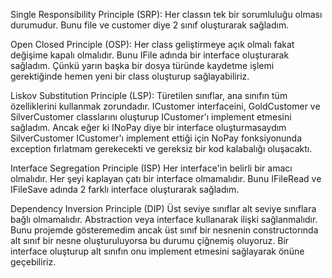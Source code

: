 Single Responsibility Principle (SRP):
	Her classın tek bir sorumluluğu olması durumudur.
	Bunu file ve customer diye 2 sınıf oluşturarak sağladım.

Open Closed Principle (OSP):
	Her class geliştirmeye açık olmalı fakat değişime kapalı olmalıdır.
	Bunu IFile adında bir interface oluşturarak sağladım. Çünkü yarın başka bir dosya türünde kaydetme işlemi gerektiğinde hemen yeni bir class oluşturup sağlayabiliriz.

Liskov Substitution Principle (LSP):
	Türetilen sınıflar, ana sınıfın tüm özelliklerini kullanmak zorundadır.
	ICustomer interfaceini, GoldCustomer ve SilverCustomer classlarını oluşturup ICustomer'ı implement etmesini sağladım. Ancak eğer ki INoPay diye bir interface oluşturmasaydım SilverCustomer ICustomer'ı implement ettiği için NoPay fonksiyonunda exception fırlatmam gerekecekti ve gereksiz bir kod kalabalığı oluşacaktı.

Interface Segregation Principle (ISP)
	Her interface'in belirli bir amacı olmalıdır. Her şeyi kaplayan çatı bir interface olmamalıdır. Bunu IFileRead ve IFileSave adında 2 farklı interface oluşturarak sağladım.

Dependency Inversion Principle (DIP)
	Üst seviye sınıflar alt seviye sınıflara bağlı olmamalıdır. Abstraction veya interface kullanarak ilişki sağlanmalıdır. Bunu projemde gösteremedim ancak üst sınıf bir nesnenin constructorında alt sınıf bir nesne oluşturuluyorsa bu durumu çiğnemiş oluyoruz. Bir interface oluşturup alt sınıfın onu implement etmesini sağlayarak önüne geçebiliriz.
